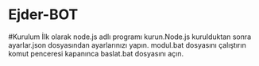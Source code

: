 # Ejder-BOT

#Kurulum
İlk olarak node.js adlı programı kurun.Node.js kurulduktan sonra ayarlar.json dosyasından ayarlarınızı yapın.
modul.bat dosyasını çalıştırın komut penceresi kapanınca baslat.bat dosyasını açın.
